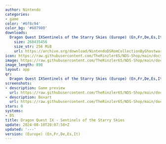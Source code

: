 ```yaml
---
author: Nintendo
categories:
- game
color: '#6f8c94'
color_bg: '#607980'
downloads:
  Dragon Quest IXSentinels of the Starry Skies (Europe) (En,Fr,De,Es,It).nds:
    size: 268435456
    size_str: 256 MiB
    url: https://archive.org/download/NintendoDSRomCollectionByGhostware/Dragon%20Quest%20IXSentinels%20of%20the%20Starry%20Skies%20%28Europe%29%20%28En%2CFr%2CDe%2CEs%2CIt%29.nds
icon: https://raw.githubusercontent.com/TheRinzler65/NDS-Shop/main/docs/assets/images/icons/dragonquestix.png
image: https://raw.githubusercontent.com/TheRinzler65/NDS-Shop/main/docs/assets/images/icons/dragonquestix.png
image_length: 898
layout: app
qr:
  Dragon Quest IXSentinels of the Starry Skies (Europe) (En,Fr,De,Es,It).nds: https://db-nds-shop.netlify.app/assets/images/qr/dragon-quest-ixsentinels-of-the-starry-skies-europe-enfrdeesit-nds.png
screenshots:
- description: Game preview
  url: https://raw.githubusercontent.com/TheRinzler65/NDS-Shop/main/docs/assets/images/screenshots/dragonquestix/dragonquestix.png
- description: Boxart
  url: https://raw.githubusercontent.com/TheRinzler65/NDS-Shop/main/docs/assets/images/boxart/Dragon%20Quest%20IXSentinels%20of%20the%20Starry%20Skies%20(Europe)%20(En%2CFr%2CDe%2CEs%2CIt).nds.png
stars: 0
systems:
- DS
title: Dragon Quest IX - Sentinels of the Starry Skies
update: 2024-08-10T20:07:58+Z
updated: '---'
version: (Europe) (En,Fr,De,Es,It)
---
```


